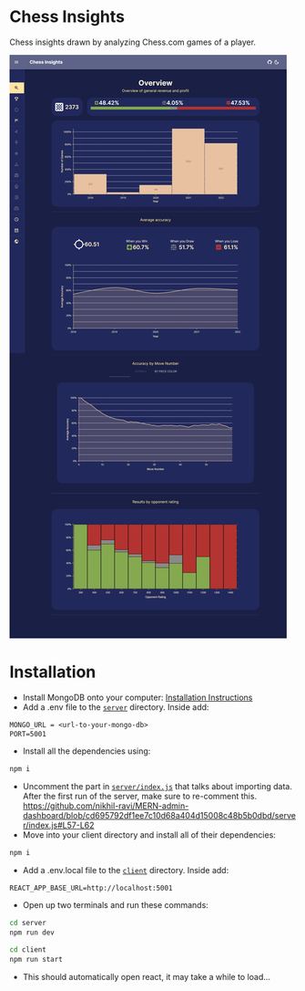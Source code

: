 # Chess Insights

Chess insights drawn by analyzing Chess.com games of a player.

![Screenshot](./screenshot.jpeg)

# Installation

- Install MongoDB onto your computer: [Installation Instructions](https://www.mongodb.com/docs/manual/administration/install-community/)
- Add a .env file to the [`server`](/server/) directory. Inside add:

```env
MONGO_URL = <url-to-your-mongo-db>
PORT=5001
```

- Install all the dependencies using:

```zsh
npm i
```
- Uncomment the part in [`server/index.js`](server/index.js) that talks about importing data. After the first run of the server, make sure to re-comment this.  
https://github.com/nikhil-ravi/MERN-admin-dashboard/blob/cd695792df1ee7c10d68a404d15008c48b5b0dbd/server/index.js#L57-L62
- Move into your client directory and install all of their dependencies:

```zsh
npm i
```
- Add a .env.local file to the [`client`](client/) directory. Inside add:

```env
REACT_APP_BASE_URL=http://localhost:5001
```

- Open up two terminals and run these commands:

```zsh
cd server
npm run dev
```

```zsh
cd client
npm run start
```

- This should automatically open react, it may take a while to load...